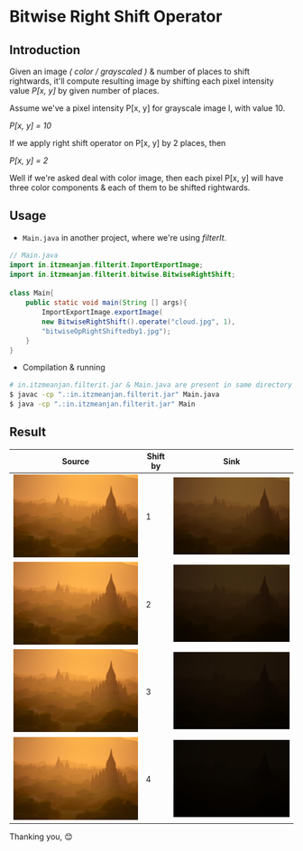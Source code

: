 # Bitwise Right Shift Operator

## Introduction

Given an image _( color / grayscaled )_ & number of places to shift rightwards, it'll compute resulting image by shifting each pixel intensity value _P[x, y]_ by  given number of places.

Assume we've a pixel intensity P[x, y] for grayscale image I, with value 10.

_P[x, y] = 10_

If we apply right shift operator on P[x, y] by 2 places, then 

_P[x, y] = 2_

Well if we're asked deal with color image, then each pixel P[x, y] will have three color components & each of them to be shifted rightwards.

## Usage

- `Main.java` in another project, where we're using _filterIt_.

```java
// Main.java
import in.itzmeanjan.filterit.ImportExportImage;
import in.itzmeanjan.filterit.bitwise.BitwiseRightShift;

class Main{
    public static void main(String [] args){
        ImportExportImage.exportImage(
        new BitwiseRightShift().operate("cloud.jpg", 1),
        "bitwiseOpRightShiftedby1.jpg");
    }
}
```

- Compilation & running

```bash
# in.itzmeanjan.filterit.jar & Main.java are present in same directory
$ javac -cp ".:in.itzmeanjan.filterit.jar" Main.java
$ java -cp ".:in.itzmeanjan.filterit.jar" Main
```

## Result

Source | Shift by | Sink
--- | --- | ---
![cloud](../examples/cloud.jpg) | 1 | ![cloud](../examples/bitwiseOpRightShiftedby1.jpg)
![cloud](../examples/cloud.jpg) | 2 | ![cloud](../examples/bitwiseOpRightShiftedby2.jpg)
![cloud](../examples/cloud.jpg) | 3 | ![cloud](../examples/bitwiseOpRightShiftedby3.jpg)
![cloud](../examples/cloud.jpg) | 4 | ![cloud](../examples/bitwiseOpRightShiftedby4.jpg)


Thanking you, :blush:
